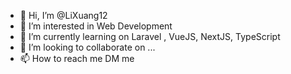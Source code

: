 - 👋 Hi, I’m @LiXuang12
- 👀 I’m interested in Web Development
- 🌱 I’m currently learning on Laravel , VueJS, NextJS, TypeScript
- 💞️ I’m looking to collaborate on ...
- 📫 How to reach me DM me 

<!---
LiXuang12/LiXuang12 is a ✨ special ✨ repository because its `README.md` (this file) appears on your GitHub profile.
You can click the Preview link to take a look at your changes.
--->
